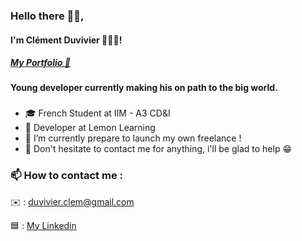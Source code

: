 
### Hello there 👋🏻,
#### I'm Clément Duvivier 🧑🏻‍💻!
##### <a href="https://cduvivier.dev">My Portfolio 👀</a>
#### Young developer currently making his on path to the big world.
### 
- 🎓 French Student at IIM - A3 CD&I
- 🍋 Developer at Lemon Learning
- 🌱 I’m currently prepare to launch my own freelance !
- 💬 Don't hesitate to contact me for anything, i'll be glad to help 😁
### 📫 How to contact me : 
✉️ : duvivier.clem@gmail.com

🟦 : <a href="https://www.linkedin.com/in/clementduvivier" target="_blank">My Linkedin</a>
